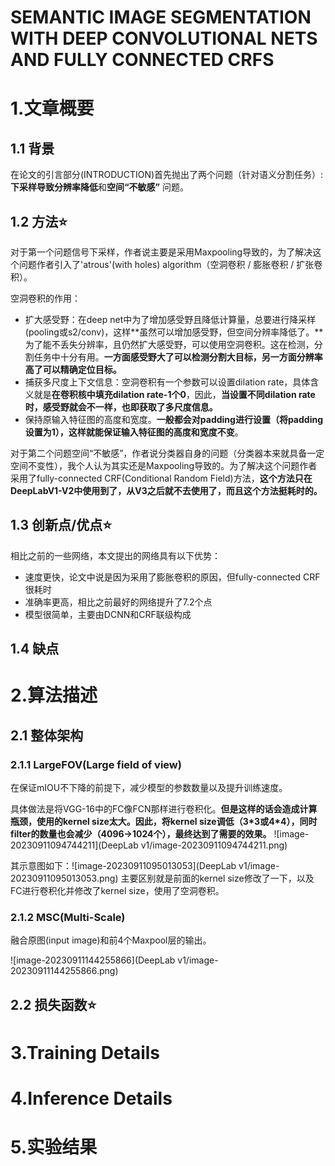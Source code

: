 # SEMANTIC IMAGE SEGMENTATION WITH DEEP CONVOLUTIONAL NETS AND FULLY CONNECTED CRFS

# 1.文章概要

## 1.1 背景

在论文的引言部分(INTRODUCTION)首先抛出了两个问题（针对语义分割任务）: **下采样导致分辨率降低**和**空间“不敏感”** 问题。

## 1.2 方法:star:

对于第一个问题信号下采样，作者说主要是采用Maxpooling导致的，为了解决这个问题作者引入了'atrous'(with holes) algorithm（空洞卷积 / 膨胀卷积 / 扩张卷积）。

空洞卷积的作用：

- 扩大感受野：在deep net中为了增加感受野且降低计算量，总要进行降采样(pooling或s2/conv)，这样**虽然可以增加感受野，但空间分辨率降低了。**为了能不丢失分辨率，且仍然扩大感受野，可以使用空洞卷积。这在检测，分割任务中十分有用。**一方面感受野大了可以检测分割大目标，另一方面分辨率高了可以精确定位目标。**
- 捕获多尺度上下文信息：空洞卷积有一个参数可以设置dilation rate，具体含义就是**在卷积核中填充dilation rate-1个0**，因此，**当设置不同dilation rate时，感受野就会不一样，也即获取了多尺度信息。**
- 保持原输入特征图的高度和宽度。**一般都会对padding进行设置（将padding设置为1），这样就能保证输入特征图的高度和宽度不变**。

对于第二个问题空间“不敏感”，作者说分类器自身的问题（分类器本来就具备一定空间不变性），我个人认为其实还是Maxpooling导致的。为了解决这个问题作者采用了fully-connected CRF(Conditional Random Field)方法，**这个方法只在DeepLabV1-V2中使用到了，从V3之后就不去使用了，而且这个方法挺耗时的。**

## 1.3 创新点/优点:star:

相比之前的一些网络，本文提出的网络具有以下优势：

- 速度更快，论文中说是因为采用了膨胀卷积的原因，但fully-connected CRF很耗时
- 准确率更高，相比之前最好的网络提升了7.2个点
- 模型很简单，主要由DCNN和CRF联级构成

## 1.4 缺点



# 2.算法描述

## 2.1 整体架构

### 2.1.1 LargeFOV(Large field of view)

在保证mIOU不下降的前提下，减少模型的参数数量以及提升训练速度。

具体做法是将VGG-16中的FC像FCN那样进行卷积化。**但是这样的话会造成计算瓶颈，使用的kernel size太大。因此，将kernel size调低（3\*3或4\*4），同时filter的数量也会减少（4096->1024个），最终达到了需要的效果。**
![image-20230911094744211](DeepLab v1/image-20230911094744211.png)

其示意图如下：![image-20230911095013053](DeepLab v1/image-20230911095013053.png)
主要区别就是前面的kernel size修改了一下，以及FC进行卷积化并修改了kernel size，使用了空洞卷积。

### 2.1.2 MSC(Multi-Scale)

融合原图(input image)和前4个Maxpool层的输出。

![image-20230911144255866](DeepLab v1/image-20230911144255866.png)

## 2.2 损失函数:star:





# 3.Training Details



# 4.Inference Details



# 5.实验结果


